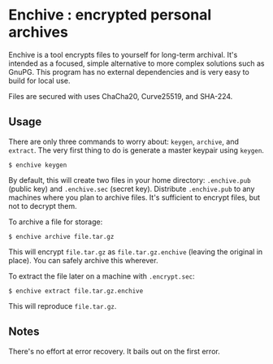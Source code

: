 # Enchive : encrypted personal archives

Enchive is a tool encrypts files to yourself for long-term archival.
It's intended as a focused, simple alternative to more complex
solutions such as GnuPG. This program has no external dependencies and
is very easy to build for local use.

Files are secured with uses ChaCha20, Curve25519, and SHA-224.

## Usage

There are only three commands to worry about: `keygen`, `archive`, and
`extract`. The very first thing to do is generate a master keypair
using `keygen`.

    $ enchive keygen

By default, this will create two files in your home directory:
`.enchive.pub` (public key) and `.enchive.sec` (secret key).
Distribute `.enchive.pub` to any machines where you plan to archive
files. It's sufficient to encrypt files, but not to decrypt them.

To archive a file for storage:

    $ enchive archive file.tar.gz

This will encrypt `file.tar.gz` as `file.tar.gz.enchive` (leaving the
original in place). You can safely archive this wherever.

To extract the file later on a machine with `.encrypt.sec`:

    $ enchive extract file.tar.gz.enchive

This will reproduce `file.tar.gz`.

## Notes

There's no effort at error recovery. It bails out on the first error.
